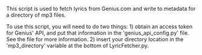 This script is used to fetch lyrics from Genius.com and write to metadata for a directory of mp3 files.

To use this script, you will need to do two things:
    1) obtain an access token for Genius' API, and put that information in the 'genius_api_config.py' file. See the file for more information.
    2) insert your directory location in the 'mp3_directory' variable at the bottom of LyricFetcher.py.
